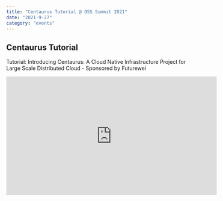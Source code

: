 ```yaml
---
title: "Centaurus Tutorial @ OSS Summit 2021"
date: "2021-9-27"
category: "events"
---
```


## Centaurus Tutorial
Tutorial: Introducing Centaurus: A Cloud Native Infrastructure Project for Large Scale Distributed Cloud - Sponsored by Futurewei

<iframe src="https://www.youtube.com/embed/f72wBxwe7w0?vq=hd1080&rel=0" width="560" height="315" title="A YouTube video" frameborder="0" allowfullscreen></iframe>

